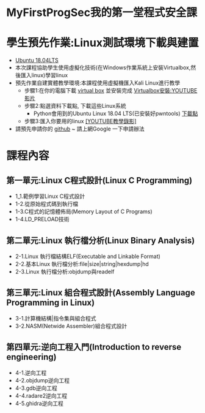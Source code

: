 # MyFirstProgSec我的第一堂程式安全課 

# 學生預先作業:Linux測試環境下載與建置
- [Ubuntu 18.04LTS](https://drive.google.com/file/d/1aP-qCFP6jKsGYXtKy9ahwZleQSENEi7C/view?usp=sharing)
- 本次課程協助學生使用虛擬化技術(在Windows作業系統上安裝Virtualbox,然後匯入linux)學習linux
- 預先作業自建實體教學環境:本課程使用虛擬機匯入Kali Linux進行教學
  - 步驟1:在你的電腦下載 [virtual box](https://www.virtualbox.org/wiki/Downloads) 並安裝完成 [Virtualbox安裝:YOUTUBE影片](https://youtu.be/FC0CX71aGnc)
  - 步驟2:點選資料下載點, 下載這些Linux系統
    - Python會用到的Ubuntu Linux 18.04 LTS(已安裝好pwntools)  [下載點](https://drive.google.com/file/d/1aP-qCFP6jKsGYXtKy9ahwZleQSENEi7C/view?usp=sharing)
  - 步驟3:匯入你要用的linux  [[YOUTUBE教學錄影]](https://youtu.be/GTpQR7fZcwE)
- 請預先申請你的 [github](https://github.com/)  ~ 請上網Google 一下申請辦法
# 課程內容
## 第一單元:Linux C程式設計(Linux C Programming)
- 1_1.範例學習Linux C程式設計
- 1-2.從原始程式碼到執行檔
- 1-3.C程式的記憶體佈局(Memory Layout of C Programs)
- 1-4.LD_PRELOAD技術
## 第二單元:Linux 執行檔分析(Linux Binary Analysis)
- 2-1.Linux 執行檔結構ELF(Executable and Linkable Format)
- 2-2.基本Linux 執行檔分析:file|size|string|hexdump|hd
- 2-3.Linux 執行檔分析:objdump與readelf
## 第三單元:Linux 組合程式設計(Assembly Language Programming in Linux)
- 3-1.計算機結構|指令集與組合程式
- 3-2.NASM(Netwide Assembler)組合程式設計
## 第四單元:逆向工程入門(Introduction to reverse engineering)
- 4-1.逆向工程
- 4-2.objdump逆向工程
- 4-3.gdb逆向工程
- 4-4.radare2逆向工程
- 4-5.ghidra逆向工程

